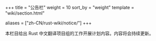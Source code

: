+++
title = "公告栏"
weight = 10
sort_by = "weight"
template = "wiki/section.html"

aliases = ["zh-CN/rust-wiki/notice/"]
+++

本栏目给出 Rust 中文翻译项目组的工作开展计划内容。内容将会持续更新。